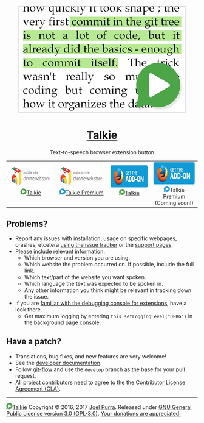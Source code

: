 <p align="center">
  <a href="https://joelpurra.com/projects/talkie/"><img src="../resources/tile/free/440x280/2016-12-31.png" alt="Talkie logotype, a speech bubble with a play button inside" width="440" height="280" border="0" /></a>
</p>
<h1 align="center">
  <a href="https://joelpurra.com/projects/talkie/">Talkie</a>
</h1>
<p align="center">
  Text-to-speech browser extension button
</p>
<table>
  <tr>
    <td align="center">
      <a href="https://chrome.google.com/webstore/detail/talkie/enfbcfmmdpdminapkflljhbfeejjhjjk"><img src="../resources/chrome-web-store/ChromeWebStore_Badge_v2_206x58.png" alt="Talkie is available for installation from the Chrome Web Store" width="206" height="58" border="0" /><br /><img src="../resources/icon/free/icon-play/icon-16x16.png" alt="Talkie play button" width="16" height="16" border="0" />Talkie</a><br />&nbsp;
    </td>
    <td align="center">
      <a href="https://chrome.google.com/webstore/detail/talkie-premium/madmpgibncancdmkjflnifcdakndkngo"><img src="../resources/chrome-web-store/ChromeWebStore_Badge_v2_206x58.png" alt="Talkie Premium is available for installation from the Chrome Web Store" width="206" height="58" border="0" /><br /><img src="../resources/icon/premium/icon-play/icon-16x16.png" alt="Talkie Premium play button" width="16" height="16" border="0" />Talkie Premium</a><br />&nbsp;
    </td>
    <td align="center">
      <a href="https://addons.mozilla.org/en-US/firefox/addon/talkie/"><img src="../resources/firefox-amo/AMO-button_1.png" alt="Talkie is available for installation from the Chrome Web Store" width="172" height="60" border="0" /><br /><img src="../resources/icon/free/icon-play/icon-16x16.png" alt="Talkie play button" width="16" height="16" border="0" />Talkie</a><br />&nbsp;
    </td>
    <td align="center">
      <a href="https://addons.mozilla.org/en-US/firefox/addon/talkie/#premium=xxxxxxxxxxxxxxxxxxxxxxxxxxxxxxxx"><img src="../resources/firefox-amo/AMO-button_1.png" alt="Talkie is available for installation from the Chrome Web Store" width="172" height="60" border="0" /></a><br /><img src="../resources/icon/premium/icon-play/icon-16x16.png" alt="Talkie Premium play button" width="16" height="16" border="0" />Talkie Premium<br />(Coming soon!)
    </td>
  </tr>
</table>



## Problems?

- Report any issues with installation, usage on specific webpages, crashes, etcetera [using the issue tracker](https://github.com/joelpurra/talkie/issues) or the [support pages](https://joelpurra.com/support/).
- Please include relevant information:
  - Which browser and version you are using.
  - Which website the problem occurred on. If possible, include the full link.
  - Which text/part of the website you want spoken.
  - Which language the text was expected to be spoken in.
  - Any other information you think might be relevant in tracking down the issue.
- If you are [familiar with the debugging console for extensions](https://developer.chrome.com/extensions/tut_debugging), have a look there.
  - Get maximum logging by entering `this.setLoggingLevel("DEBG")` in the background page console.


## Have a patch?

- Translations, bug fixes, and new features are very welcome!
- See the [developer documentation](../DEVELOP.md).
- Follow [git-flow](http://danielkummer.github.io/git-flow-cheatsheet/) and use the `develop` branch as the base for your pull request.
- All project contributors need to agree to the the [Contributor License Agreement (CLA)](../CLA.md).



---

<a href="https://joelpurra.com/projects/talkie/"><img src="../resources/icon/free/icon-play/icon-16x16.png" alt="Talkie play button" width="16" height="16" border="0" />Talkie</a> Copyright &copy; 2016, 2017 [Joel Purra](https://joelpurra.com/). Released under [GNU General Public License version 3.0 (GPL-3.0)](https://www.gnu.org/licenses/gpl.html). [Your donations are appreciated!](https://joelpurra.com/donate/)

